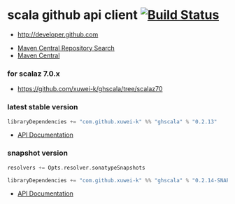 # scala github api client [![Build Status](https://secure.travis-ci.org/xuwei-k/ghscala.png)](http://travis-ci.org/xuwei-k/ghscala)

* http://developer.github.com


- [Maven Central Repository Search](http://search.maven.org/#search%7Cga%7C1%7Cg%3A%22com.github.xuwei-k%22%20AND%20a%3A%22ghscala_2.11%22)
- [Maven Central](http://repo1.maven.org/maven2/com/github/xuwei-k/)


### for scalaz 7.0.x
- <https://github.com/xuwei-k/ghscala/tree/scalaz70>


### latest stable version

```scala
libraryDependencies += "com.github.xuwei-k" %% "ghscala" % "0.2.13"
```

- [API Documentation](https://oss.sonatype.org/service/local/repositories/releases/archive/com/github/xuwei-k/ghscala_2.10/0.2.13/ghscala_2.10-0.2.13-javadoc.jar/!/index.html)


### snapshot version

```scala
resolvers += Opts.resolver.sonatypeSnapshots

libraryDependencies += "com.github.xuwei-k" %% "ghscala" % "0.2.14-SNAPSHOT"
```

- [API Documentation](https://oss.sonatype.org/service/local/repositories/snapshots/archive/com/github/xuwei-k/ghscala_2.10/0.2.14-SNAPSHOT/ghscala_2.10-0.2.14-SNAPSHOT-javadoc.jar/!/index.html)


